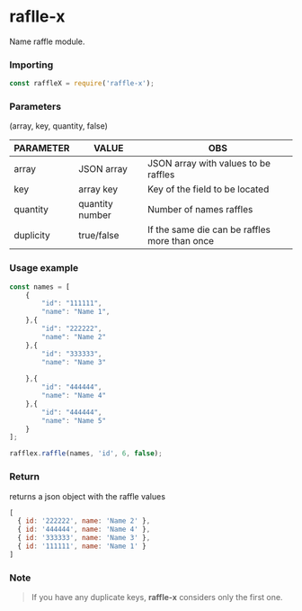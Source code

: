 # raflle-x
  
Name raffle module.
   
### Importing  
```javascript
const raffleX = require('raffle-x');
```  
  
### Parameters  
(array, key, quantity, false)

| PARAMETER  | VALUE           | OBS                                           |
|------------|-----------------|-----------------------------------------------|
| array      | JSON array      | JSON array with values ​​to be raffles          |
| key        | array key       | Key of the field to be located                |
| quantity   | quantity number | Number of names raffles                       |
| duplicity  | true/false      | If the same die can be raffles more than once |
  

### Usage example 

```javascript
const names = [
    {
        "id": "111111",
        "name": "Name 1",
    },{
        "id": "222222",
        "name": "Name 2"
    },{
        "id": "333333",
        "name": "Name 3"
    
    },{
        "id": "444444",
        "name": "Name 4"
    },{
        "id": "444444",
        "name": "Name 5"
    }
];

rafflex.raffle(names, 'id', 6, false);
```
### Return  

returns a json object with the raffle values
```javascript
[
  { id: '222222', name: 'Name 2' },
  { id: '444444', name: 'Name 4' },
  { id: '333333', name: 'Name 3' },
  { id: '111111', name: 'Name 1' }
]
```
### Note
	
> If you have any duplicate keys, **raffle-x** considers only the first one.